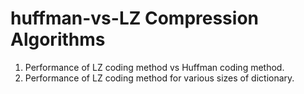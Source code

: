 # huffman-vs-LZ Compression Algorithms
1. Performance of LZ coding method vs Huffman coding method. 
2. Performance of LZ coding method for various sizes of dictionary.
